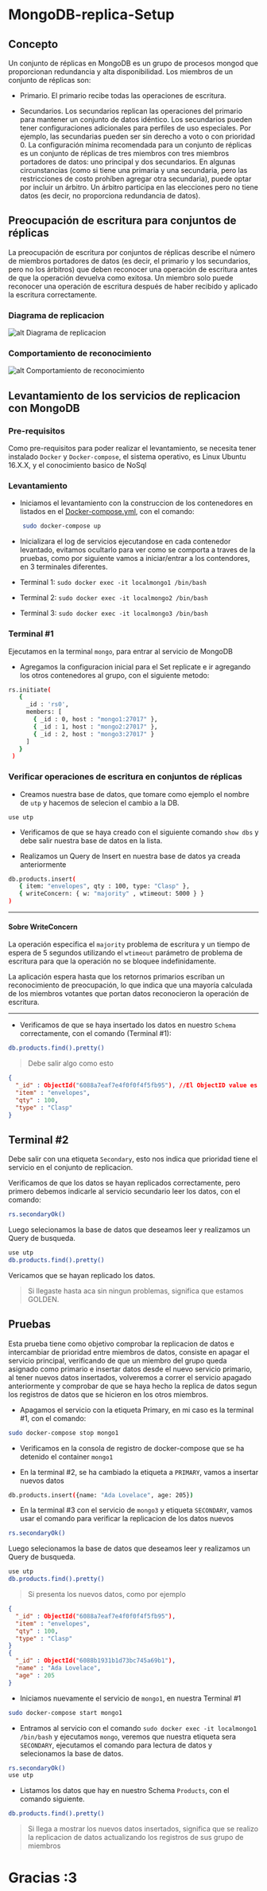 # MongoDB-replica-Setup

## Concepto

Un conjunto de réplicas en MongoDB es un grupo de procesos mongod que proporcionan redundancia y alta disponibilidad. Los miembros de un conjunto de réplicas son:

* Primario.
El primario recibe todas las operaciones de escritura.

* Secundarios.
Los secundarios replican las operaciones del primario para mantener un conjunto de datos idéntico. Los secundarios pueden tener configuraciones adicionales para perfiles de uso especiales. Por ejemplo, las secundarias pueden ser sin derecho a voto o con prioridad 0.
La configuración mínima recomendada para un conjunto de réplicas es un conjunto de réplicas de tres miembros con tres miembros portadores de datos: uno principal y dos secundarios. En algunas circunstancias (como si tiene una primaria y una secundaria, pero las restricciones de costo prohíben agregar otra secundaria), puede optar por incluir un árbitro. Un árbitro participa en las elecciones pero no tiene datos (es decir, no proporciona redundancia de datos).

## Preocupación de escritura para conjuntos de réplicas

La preocupación de escritura por conjuntos de réplicas describe el número de miembros portadores de datos (es decir, el primario y los secundarios, pero no los árbitros) que deben reconocer una operación de escritura antes de que la operación devuelva como exitosa. Un miembro solo puede reconocer una operación de escritura después de haber recibido y aplicado la escritura correctamente.

### Diagrama de replicacion

![alt Diagrama de replicacion](replica-set-primary-with-two-secondaries.svg)

### Comportamiento de reconocimiento

![alt Comportamiento de reconocimiento](crud-write-concern-w-majority.svg)

## Levantamiento de los servicios de replicacion con MongoDB

### Pre-requisitos

Como pre-requisitos para poder realizar el levantamiento, se necesita tener instalado `Docker` y `Docker-compose`, el sistema operativo, es Linux
Ubuntu 16.X.X, y el conocimiento basico de NoSql

### Levantamiento

* Iniciamos el levantamiento con la construccion de los contenedores en listados en el [Docker-compose.yml](docker-compose.yml), con el comando:

```sh
    sudo docker-compose up
```

* Inicializara el log de servicios ejecutandose en cada contenedor levantado, evitamos ocultarlo para ver como se comporta a traves de la pruebas, como por siguiente
vamos a iniciar/entrar a los contendores, en 3 terminales diferentes.

* Terminal 1: `sudo docker exec -it localmongo1 /bin/bash`
* Terminal 2: `sudo docker exec -it localmongo2 /bin/bash`
* Terminal 3: `sudo docker exec -it localmongo3 /bin/bash`

### Terminal #1

Ejecutamos en la terminal `mongo`, para entrar al servicio de MongoDB

* Agregamos la configuracion inicial para el Set replicate e ir agregando los otros contenedores al grupo, con el siguiente metodo:

```sh
rs.initiate(
   {
     _id : 'rs0',
     members: [
       { _id : 0, host : "mongo1:27017" },
       { _id : 1, host : "mongo2:27017" },
       { _id : 2, host : "mongo3:27017" }
     ]
   }
 )
```

### Verificar operaciones de escritura en conjuntos de réplicas

* Creamos nuestra base de datos, que tomare como ejemplo el nombre de `utp` y hacemos de selecion el cambio a la DB.

```mongo
use utp
```

* Verificamos de que se haya creado con el siguiente comando `show dbs` y debe salir nuestra base de datos en la lista.

* Realizamos un Query de Insert en nuestra base de datos ya creada anteriormente

```sh
db.products.insert(
   { item: "envelopes", qty : 100, type: "Clasp" },
   { writeConcern: { w: "majority" , wtimeout: 5000 } }
)
```

---

#### Sobre WriteConcern

La operación especifica el `majority` problema de escritura y un tiempo de espera de 5 segundos utilizando el `wtimeout` parámetro de problema de escritura para que la operación no se bloquee indefinidamente.

La aplicación espera hasta que los retornos primarios escriban un reconocimiento de preocupación, lo que indica que una mayoría calculada de los miembros votantes que portan datos reconocieron la operación de escritura.

---

* Verificamos de que se haya insertado los datos en nuestro `Schema` correctamente, con el comando (Terminal #1):

```sh
db.products.find().pretty()
```

> Debe salir algo como esto

```json
{
  "_id" : ObjectId("6088a7eaf7e4f0f0f4f5fb95"), //El ObjectID value es dinamico
  "item" : "envelopes",
  "qty" : 100,
  "type" : "Clasp"
}
```

## Terminal #2

Debe salir con una etiqueta `Secondary`, esto nos indica que prioridad tiene el servicio en el conjunto de replicacion.

Verificamos de que los datos se hayan replicados correctamente, pero primero debemos indicarle al servicio secundario leer los datos, con el comando:

```sh
rs.secondaryOk()
```

Luego selecionamos la base de datos que deseamos leer y realizamos un Query de busqueda.

```sh
use utp
db.products.find().pretty()
```

Vericamos que se hayan replicado los datos.

> Si llegaste hasta aca sin ningun problemas, significa que estamos GOLDEN.

## Pruebas

Esta prueba tiene como objetivo comprobar la replicacion de datos e intercambiar de prioridad entre miembros de datos,
consiste en apagar el servicio principal, verificando de que un miembro del grupo queda asignado como primario e insertar datos desde el nuevo servicio primario,
al tener nuevos datos insertados, volveremos a correr el servicio apagado anteriormente y comprobar de que se haya hecho la replica de datos segun los registros de datos que se hicieron en los otros miembros.

* Apagamos el servicio con la etiqueta Primary, en mi caso es la terminal #1, con el comando:

```sh
sudo docker-compose stop mongo1
```

* Verificamos en la consola de registro de docker-compose que se ha detenido el container `mongo1`

* En la terminal #2, se ha cambiado la etiqueta a `PRIMARY`, vamos a insertar nuevos datos

```sh
db.products.insert({name: "Ada Lovelace", age: 205})
```

* En la terminal #3 con el servicio de `mongo3` y etiqueta `SECONDARY`, vamos usar el comando para verificar la replicacion de los datos nuevos

```sh
rs.secondaryOk()
```

Luego selecionamos la base de datos que deseamos leer y realizamos un Query de busqueda.

```sh
use utp
db.products.find().pretty()
```

> Si presenta los nuevos datos, como por ejemplo

```json
{
  "_id" : ObjectId("6088a7eaf7e4f0f0f4f5fb95"),
  "item" : "envelopes",
  "qty" : 100,
  "type" : "Clasp"
}
{
  "_id" : ObjectId("6088b1931b1d73bc745a69b1"),
  "name" : "Ada Lovelace",
  "age" : 205
}
```

* Iniciamos nuevamente el servicio de `mongo1`, en nuestra Terminal #1

```sh
sudo docker-compose start mongo1
```

* Entramos al servicio con el comando `sudo docker exec -it localmongo1 /bin/bash` y ejecutamos `mongo`, veremos que nuestra etiqueta sera `SECONDARY`, ejecutamos el comando para lectura de datos y selecionamos la base de datos.

```sh
rs.secondaryOk()
use utp
```

* Listamos los datos que hay en nuestro Schema `Products`, con el comando siguiente.

```sh
db.products.find().pretty()
```

> Si llega a mostrar los nuevos datos insertados, significa que se realizo la replicacion de datos actualizando los registros de sus grupo de miembros

# Gracias :3
